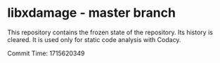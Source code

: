 # libxdamage - master branch

This repository contains the frozen state of the repository.
Its history is cleared. It is used only for static code
analysis with Codacy.

Commit Time: 1715620349